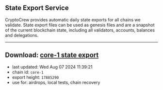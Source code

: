 ## State Export Service
CryptoCrew provides automatic daily state exports for all chains we validate. State export files can be used as genesis files and are a snapshot of the current blockchain state, including all validators, accounts, balances and delegations.

---
**Download: [core-1 state export](https://dl-eu2.ccvalidators.com/SERVICE/persistence/core-1_export_17885290.json)**
---

- last updated: Wed Aug 07 2024 11:39:21
- chain id: `core-1`
- export height: `17885290`
- use for: airdrops, local tests, chain recovery
